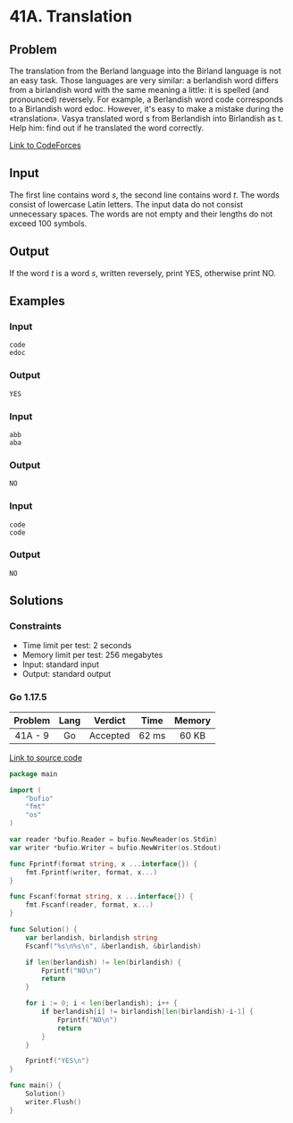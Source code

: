 # 41A. Translation

## Problem

The translation from the Berland language into the Birland language is not an easy task. Those languages are very similar: a berlandish word differs from a birlandish word with the same meaning a little: it is spelled (and pronounced) reversely. For example, a Berlandish word code corresponds to a Birlandish word edoc. However, it's easy to make a mistake during the «translation». Vasya translated word s from Berlandish into Birlandish as t. Help him: find out if he translated the word correctly.

[Link to CodeForces](https://codeforces.com/problemset/problem/1/A)

## Input

The first line contains word $s$, the second line contains word $t$. The words consist of lowercase Latin letters. The input data do not consist unnecessary spaces.
The words are not empty and their lengths do not exceed 100 symbols.

## Output

If the word $t$ is a word $s$, written reversely, print YES, otherwise print NO.

## Examples

### Input

```
code
edoc
```

### Output

```
YES
```

### Input

```
abb
aba
```

### Output

```
NO
```

### Input

```
code
code
```

### Output

```
NO
```

## Solutions

### Constraints

  - Time limit per test: 2 seconds
  - Memory limit per test: 256 megabytes
  - Input: standard input
  - Output: standard output

### Go 1.17.5

| Problem |    Lang   |  Verdict | Time  | Memory |
|:-------:|:---------:|:--------:|:-----:|:------:|
| 41A - 9 |    Go     | Accepted | 62 ms |  60 KB |

[Link to source code](solution.go)

```go
package main

import (
	"bufio"
	"fmt"
	"os"
)

var reader *bufio.Reader = bufio.NewReader(os.Stdin)
var writer *bufio.Writer = bufio.NewWriter(os.Stdout)

func Fprintf(format string, x ...interface{}) {
	fmt.Fprintf(writer, format, x...)
}

func Fscanf(format string, x ...interface{}) {
	fmt.Fscanf(reader, format, x...)
}

func Solution() {
	var berlandish, birlandish string
	Fscanf("%s\n%s\n", &berlandish, &birlandish)

	if len(berlandish) != len(birlandish) {
		Fprintf("NO\n")
		return
	}

	for i := 0; i < len(berlandish); i++ {
		if berlandish[i] != birlandish[len(birlandish)-i-1] {
			Fprintf("NO\n")
			return
		}
	}

	Fprintf("YES\n")
}

func main() {
	Solution()
	writer.Flush()
}
```
